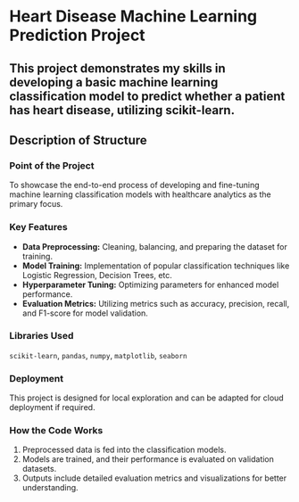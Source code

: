 # Heart Disease Machine Learning Prediction Project

This project demonstrates my skills in developing a basic machine learning classification model to predict whether a patient has heart disease, utilizing scikit-learn.
---

## Description of Structure

### Point of the Project
To showcase the end-to-end process of developing and fine-tuning machine learning classification models with healthcare analytics as the primary focus.

### Key Features
- **Data Preprocessing:** Cleaning, balancing, and preparing the dataset for training.  
- **Model Training:** Implementation of popular classification techniques like Logistic Regression, Decision Trees, etc.  
- **Hyperparameter Tuning:** Optimizing parameters for enhanced model performance.  
- **Evaluation Metrics:** Utilizing metrics such as accuracy, precision, recall, and F1-score for model validation.

### Libraries Used
`scikit-learn`, `pandas`, `numpy`, `matplotlib`, `seaborn`

### Deployment
This project is designed for local exploration and can be adapted for cloud deployment if required.

### How the Code Works
1. Preprocessed data is fed into the classification models.  
2. Models are trained, and their performance is evaluated on validation datasets.  
3. Outputs include detailed evaluation metrics and visualizations for better understanding.
